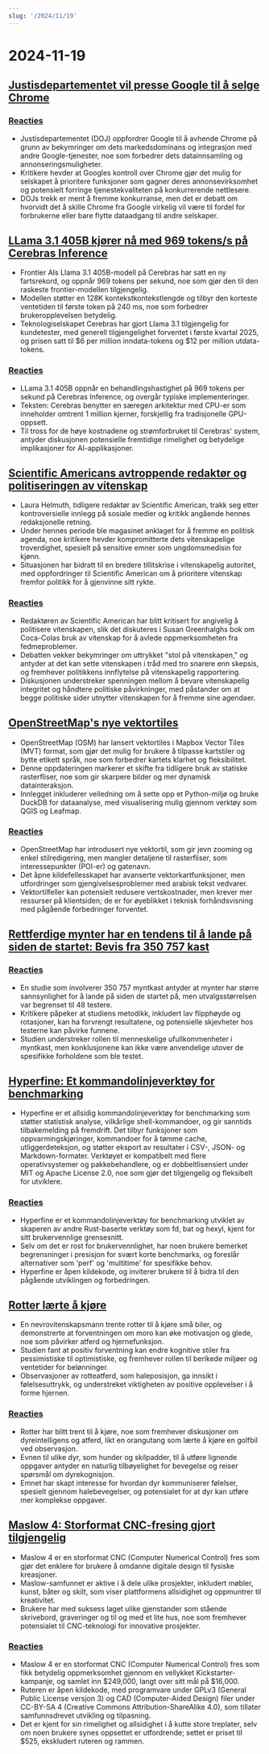 ```yaml
---
slug: '/2024/11/19'
---
```


# 2024-11-19

## [Justisdepartementet vil presse Google til å selge Chrome](https://www.bloomberg.com/news/articles/2024-11-18/doj-will-push-google-to-sell-off-chrome-to-break-search-monopoly)

### [Reacties](https://news.ycombinator.com/item?id=42177767)

- Justisdepartementet (DOJ) oppfordrer Google til å avhende Chrome på grunn av bekymringer om dets markedsdominans og integrasjon med andre Google-tjenester, noe som forbedrer dets datainnsamling og annonseringsmuligheter.
- Kritikere hevder at Googles kontroll over Chrome gjør det mulig for selskapet å prioritere funksjoner som gagner deres annonsevirksomhet og potensielt forringe tjenestekvaliteten på konkurrerende nettlesere.
- DOJs trekk er ment å fremme konkurranse, men det er debatt om hvorvidt det å skille Chrome fra Google virkelig vil være til fordel for forbrukerne eller bare flytte dataadgang til andre selskaper.

## [LLama 3.1 405B kjører nå med 969 tokens/s på Cerebras Inference](https://cerebras.ai/blog/llama-405b-inference)

- Frontier AIs Llama 3.1 405B-modell på Cerebras har satt en ny fartsrekord, og oppnår 969 tokens per sekund, noe som gjør den til den raskeste frontier-modellen tilgjengelig.
- Modellen støtter en 128K kontekstkontekstlengde og tilbyr den korteste ventetiden til første token på 240 ms, noe som forbedrer brukeropplevelsen betydelig.
- Teknologiselskapet Cerebras har gjort Llama 3.1 tilgjengelig for kundetester, med generell tilgjengelighet forventet i første kvartal 2025, og prisen satt til $6 per million inndata-tokens og $12 per million utdata-tokens.

### [Reacties](https://news.ycombinator.com/item?id=42178761)

- LLama 3.1 405B oppnår en behandlingshastighet på 969 tokens per sekund på Cerebras Inference, og overgår typiske implementeringer.
- Teksten: Cerebras benytter en særegen arkitektur med CPU-er som inneholder omtrent 1 million kjerner, forskjellig fra tradisjonelle GPU-oppsett.
- Til tross for de høye kostnadene og strømforbruket til Cerebras' system, antyder diskusjonen potensielle fremtidige rimelighet og betydelige implikasjoner for AI-applikasjoner.

## [Scientific Americans avtroppende redaktør og politiseringen av vitenskap](https://reason.com/2024/11/18/how-scientific-americans-departing-editor-helped-degrade-science/)

- Laura Helmuth, tidligere redaktør av Scientific American, trakk seg etter kontroversielle innlegg på sosiale medier og kritikk angående hennes redaksjonelle retning.
- Under hennes periode ble magasinet anklaget for å fremme en politisk agenda, noe kritikere hevder kompromitterte dets vitenskapelige troverdighet, spesielt på sensitive emner som ungdomsmedisin for kjønn.
- Situasjonen har bidratt til en bredere tillitskrise i vitenskapelig autoritet, med oppfordringer til Scientific American om å prioritere vitenskap fremfor politikk for å gjenvinne sitt rykte.

### [Reacties](https://news.ycombinator.com/item?id=42177619)

- Redaktøren av Scientific American har blitt kritisert for angivelig å politisere vitenskapen, slik det diskuteres i Susan Greenhalghs bok om Coca-Colas bruk av vitenskap for å avlede oppmerksomheten fra fedmeproblemer.
- Debatten vekker bekymringer om uttrykket "stol på vitenskapen," og antyder at det kan sette vitenskapen i tråd med tro snarere enn skepsis, og fremhever politikkens innflytelse på vitenskapelig rapportering.
- Diskusjonen understreker spenningen mellom å bevare vitenskapelig integritet og håndtere politiske påvirkninger, med påstander om at begge politiske sider utnytter vitenskapen for å fremme sine agendaer.

## [OpenStreetMap's nye vektortiles](https://tech.marksblogg.com/osm-mvt-vector-tiles.html)

- OpenStreetMap (OSM) har lansert vektortiles i Mapbox Vector Tiles (MVT) format, som gjør det mulig for brukere å tilpasse kartstiler og bytte etikett språk, noe som forbedrer kartets klarhet og fleksibilitet.
- Denne oppdateringen markerer et skifte fra tidligere bruk av statiske rasterfliser, noe som gir skarpere bilder og mer dynamisk datainteraksjon.
- Innlegget inkluderer veiledning om å sette opp et Python-miljø og bruke DuckDB for dataanalyse, med visualisering mulig gjennom verktøy som QGIS og Leafmap.

### [Reacties](https://news.ycombinator.com/item?id=42182519)

- OpenStreetMap har introdusert nye vektortil, som gir jevn zooming og enkel stilredigering, men mangler detaljene til rasterfliser, som interessepunkter (POI-er) og gatenavn.
- Det åpne kildefellesskapet har avanserte vektorkartfunksjoner, men utfordringer som gjengivelsesproblemer med arabisk tekst vedvarer.
- Vektortilfeller kan potensielt redusere vertskostnader, men krever mer ressurser på klientsiden; de er for øyeblikket i teknisk forhåndsvisning med pågående forbedringer forventet.

## [Rettferdige mynter har en tendens til å lande på siden de startet: Bevis fra 350 757 kast](https://www.researchgate.net/publication/374700857_Fair_coins_tend_to_land_on_the_same_side_they_started_Evidence_from_350757_flips)

### [Reacties](https://news.ycombinator.com/item?id=42181345)

- En studie som involverer 350 757 myntkast antyder at mynter har større sannsynlighet for å lande på siden de startet på, men utvalgsstørrelsen var begrenset til 48 testere.
- Kritikere påpeker at studiens metodikk, inkludert lav flipphøyde og rotasjoner, kan ha forvrengt resultatene, og potensielle skjevheter hos testerne kan påvirke funnene.
- Studien understreker rollen til menneskelige ufullkommenheter i myntkast, men konklusjonene kan ikke være anvendelige utover de spesifikke forholdene som ble testet.

## [Hyperfine: Et kommandolinjeverktøy for benchmarking](https://github.com/sharkdp/hyperfine)

- Hyperfine er et allsidig kommandolinjeverktøy for benchmarking som støtter statistisk analyse, vilkårlige shell-kommandoer, og gir sanntids tilbakemelding på fremdrift. Det tilbyr funksjoner som oppvarmingskjøringer, kommandoer for å tømme cache, utliggerdeteksjon, og støtter eksport av resultater i CSV-, JSON- og Markdown-formater. Verktøyet er kompatibelt med flere operativsystemer og pakkebehandlere, og er dobbeltlisensiert under MIT og Apache License 2.0, noe som gjør det tilgjengelig og fleksibelt for utviklere.

### [Reacties](https://news.ycombinator.com/item?id=42177462)

- Hyperfine er et kommandolinjeverktøy for benchmarking utviklet av skaperen av andre Rust-baserte verktøy som fd, bat og hexyl, kjent for sitt brukervennlige grensesnitt.
- Selv om det er rost for brukervennlighet, har noen brukere bemerket begrensninger i presisjon for svært korte benchmarks, og foreslår alternativer som 'perf' og 'multitime' for spesifikke behov.
- Hyperfine er åpen kildekode, og inviterer brukere til å bidra til den pågående utviklingen og forbedringen.

## [Rotter lærte å kjøre](https://theconversation.com/im-a-neuroscientist-who-taught-rats-to-drive-their-joy-suggests-how-anticipating-fun-can-enrich-human-life-239029)

- En nevrovitenskapsmann trente rotter til å kjøre små biler, og demonstrerte at forventningen om moro kan øke motivasjon og glede, noe som påvirker atferd og hjernefunksjon.
- Studien fant at positiv forventning kan endre kognitive stiler fra pessimistiske til optimistiske, og fremhever rollen til berikede miljøer og ventetider for belønninger.
- Observasjoner av rotteatferd, som haleposisjon, ga innsikt i følelsesuttrykk, og understreket viktigheten av positive opplevelser i å forme hjernen.

### [Reacties](https://news.ycombinator.com/item?id=42179774)

- Rotter har blitt trent til å kjøre, noe som fremhever diskusjoner om dyreintelligens og atferd, likt en orangutang som lærte å kjøre en golfbil ved observasjon.
- Evnen til ulike dyr, som hunder og skilpadder, til å utføre lignende oppgaver antyder en naturlig tilbøyelighet for bevegelse og reiser spørsmål om dyrekognisjon.
- Emnet har skapt interesse for hvordan dyr kommuniserer følelser, spesielt gjennom halebevegelser, og potensialet for at dyr kan utføre mer komplekse oppgaver.

## [Maslow 4: Storformat CNC-fresing gjort tilgjengelig](https://www.maslowcnc.com)

- Maslow 4 er en storformat CNC (Computer Numerical Control) fres som gjør det enklere for brukere å omdanne digitale design til fysiske kreasjoner.
- Maslow-samfunnet er aktive i å dele ulike prosjekter, inkludert møbler, kunst, båter og skilt, som viser plattformens allsidighet og oppmuntrer til kreativitet.
- Brukere har med suksess laget ulike gjenstander som stående skrivebord, graveringer og til og med et lite hus, noe som fremhever potensialet til CNC-teknologi for innovative prosjekter.

### [Reacties](https://news.ycombinator.com/item?id=42179467)

- Maslow 4 er en storformat CNC (Computer Numerical Control) fres som fikk betydelig oppmerksomhet gjennom en vellykket Kickstarter-kampanje, og samlet inn $249,000, langt over sitt mål på $16,000.
- Ruteren er åpen kildekode, med programvare under GPLv3 (General Public License versjon 3) og CAD (Computer-Aided Design) filer under CC-BY-SA 4 (Creative Commons Attribution-ShareAlike 4.0), som tillater samfunnsdrevet utvikling og tilpasning.
- Det er kjent for sin rimelighet og allsidighet i å kutte store treplater, selv om noen brukere synes oppsettet er utfordrende; settet er priset til $525, ekskludert ruteren og rammen.

<head>
  <meta property="og:title" content="Justisdepartementet vil presse Google til å selge Chrome" />
  <meta property="og:type" content="website" />
  <meta property="og:image" content="https://og.cho.sh/api/og/?title=Justisdepartementet%20vil%20presse%20Google%20til%20%C3%A5%20selge%20Chrome&subheading=dinsdag%2019%20november%202024%3A%20Samenvatting%20Hacker%20News" />
</head>
